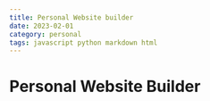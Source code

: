 ```yaml
---
title: Personal Website builder
date: 2023-02-01
category: personal
tags: javascript python markdown html
---
```


# Personal Website Builder